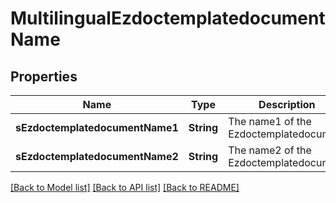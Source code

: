 # MultilingualEzdoctemplatedocumentName

## Properties
Name | Type | Description | Notes
------------ | ------------- | ------------- | -------------
**sEzdoctemplatedocumentName1** | **String** | The name1 of the Ezdoctemplatedocument | [optional] 
**sEzdoctemplatedocumentName2** | **String** | The name2 of the Ezdoctemplatedocument | [optional] 

[[Back to Model list]](../README.md#documentation-for-models) [[Back to API list]](../README.md#documentation-for-api-endpoints) [[Back to README]](../README.md)



